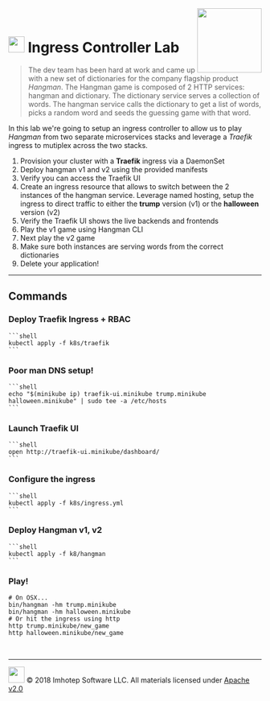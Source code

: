 <img src="../assets/k8sland.png" align="right" width="128" height="auto"/>

<br/>

# <img src="../assets/lab.png" width="32" height="auto"/> Ingress Controller Lab

> The dev team has been hard at work and came up with a new set of dictionaries
> for the company flagship product *Hangman*. The Hangman game is composed of
> 2 HTTP services: hangman and dictionary. The dictionary service serves a
> collection of words. The hangman service calls the dictionary to get a list
> of words, picks a random word and seeds the guessing game with that word.

In this lab we're going to setup an ingress controller to allow us to play
*Hangman* from two separate microservices stacks and leverage a *Traefik* ingress
to mutiplex across the two stacks.

1. Provision your cluster with a **Traefik** ingress via a DaemonSet
1. Deploy hangman v1 and v2 using the provided manifests
1. Verify you can access the Traefik UI
1. Create an ingress resource that allows to switch between the 2 instances of
   the hangman service. Leverage named hosting, setup the ingress to direct
   traffic to either the **trump** version (v1) or the **halloween** version (v2)
1. Verify the Traefik UI shows the live backends and frontends
1. Play the v1 game using Hangman CLI
1. Next play the v2 game
1. Make sure both instances are serving words from the correct dictionaries
1. Delete your application!

---
## Commands

### Deploy Traefik Ingress + RBAC

    ```shell
    kubectl apply -f k8s/traefik
    ```

### Poor man DNS setup!

    ```shell
    echo "$(minikube ip) traefik-ui.minikube trump.minikube halloween.minikube" | sudo tee -a /etc/hosts
    ```

### Launch Traefik UI

    ```shell
    open http://traefik-ui.minikube/dashboard/
    ```

### Configure the ingress

    ```shell
    kubectl apply -f k8s/ingress.yml
    ```

### Deploy Hangman v1, v2

    ```shell
    kubectl apply -f k8/hangman
    ```

### Play!

```shell
# On OSX...
bin/hangman -hm trump.minikube
bin/hangman -hm halloween.minikube
# Or hit the ingress using http
http trump.minikube/new_game
http halloween.minikube/new_game
```


<br/>

---
<img src="../assets/imhotep_logo.png" width="32" height="auto"/> © 2018 Imhotep Software LLC.
All materials licensed under [Apache v2.0](http://www.apache.org/licenses/LICENSE-2.0)
